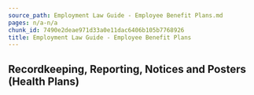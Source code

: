 ```yaml
---
source_path: Employment Law Guide - Employee Benefit Plans.md
pages: n/a-n/a
chunk_id: 7490e2deae971d33a0e11dac6406b105b7768926
title: Employment Law Guide - Employee Benefit Plans
---
```

## Recordkeeping, Reporting, Notices and Posters (Health Plans)
